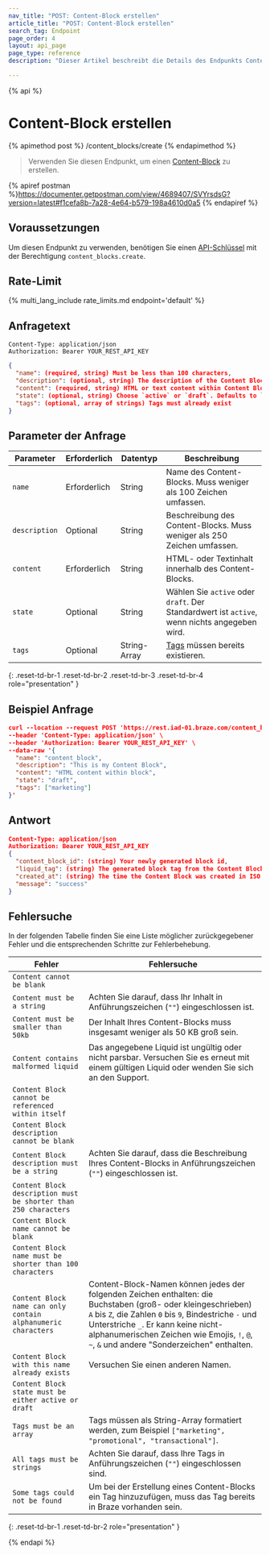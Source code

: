 ```yaml
---
nav_title: "POST: Content-Block erstellen"
article_title: "POST: Content-Block erstellen"
search_tag: Endpoint
page_order: 4
layout: api_page
page_type: reference
description: "Dieser Artikel beschreibt die Details des Endpunkts Content-Blöcke erstellen in Braze."

---
```

{% api %}
# Content-Block erstellen
{% apimethod post %}
/content_blocks/create
{% endapimethod %}

> Verwenden Sie diesen Endpunkt, um einen [Content-Block]({{site.baseurl}}/user_guide/engagement_tools/templates_and_media/content_blocks/) zu erstellen.

{% apiref postman %}https://documenter.getpostman.com/view/4689407/SVYrsdsG?version=latest#f1cefa8b-7a28-4e64-b579-198a4610d0a5 {% endapiref %}

## Voraussetzungen
Um diesen Endpunkt zu verwenden, benötigen Sie einen [API-Schlüssel]({{site.baseurl}}/api/api_key/) mit der Berechtigung `content_blocks.create`.

## Rate-Limit

{% multi_lang_include rate_limits.md endpoint='default' %}

## Anfragetext

```
Content-Type: application/json
Authorization: Bearer YOUR_REST_API_KEY
```

```json
{
  "name": (required, string) Must be less than 100 characters,
  "description": (optional, string) The description of the Content Block. Must be less than 250 character,
  "content": (required, string) HTML or text content within Content Block,
  "state": (optional, string) Choose `active` or `draft`. Defaults to `active` if not specified,
  "tags": (optional, array of strings) Tags must already exist
}
```

## Parameter der Anfrage

| Parameter | Erforderlich | Datentyp | Beschreibung |
|---|---|---|---|
| `name` | Erforderlich | String | Name des Content-Blocks. Muss weniger als 100 Zeichen umfassen. |
| `description` | Optional | String | Beschreibung des Content-Blocks. Muss weniger als 250 Zeichen umfassen. |
| `content` | Erforderlich | String | HTML- oder Textinhalt innerhalb des Content-Blocks. |
| `state` | Optional | String | Wählen Sie `active` oder `draft`. Der Standardwert ist `active`, wenn nichts angegeben wird. |
| `tags` | Optional | String-Array | [Tags]({{site.baseurl}}/user_guide/administrative/app_settings/tags/) müssen bereits existieren. |
{: .reset-td-br-1 .reset-td-br-2 .reset-td-br-3  .reset-td-br-4 role="presentation" }

## Beispiel Anfrage
```json
curl --location --request POST 'https://rest.iad-01.braze.com/content_blocks/create' \
--header 'Content-Type: application/json' \
--header 'Authorization: Bearer YOUR_REST_API_KEY' \
--data-raw '{
  "name": "content_block",
  "description": "This is my Content Block",
  "content": "HTML content within block",
  "state": "draft",
  "tags": ["marketing"]
}'
```

## Antwort

```json
Content-Type: application/json
Authorization: Bearer YOUR_REST_API_KEY
{
  "content_block_id": (string) Your newly generated block id,
  "liquid_tag": (string) The generated block tag from the Content Block name,
  "created_at": (string) The time the Content Block was created in ISO 8601,
  "message": "success"
}
```

## Fehlersuche

In der folgenden Tabelle finden Sie eine Liste möglicher zurückgegebener Fehler und die entsprechenden Schritte zur Fehlerbehebung.

| Fehler | Fehlersuche |
| --- | --- |
| `Content cannot be blank` | |
| `Content must be a string` | Achten Sie darauf, dass Ihr Inhalt in Anführungszeichen (`""`) eingeschlossen ist. |
| `Content must be smaller than 50kb` | Der Inhalt Ihres Content-Blocks muss insgesamt weniger als 50 KB groß sein. |
| `Content contains malformed liquid` | Das angegebene Liquid ist ungültig oder nicht parsbar. Versuchen Sie es erneut mit einem gültigen Liquid oder wenden Sie sich an den Support. |
| `Content Block cannot be referenced within itself` | |
| `Content Block description cannot be blank` | |
| `Content Block description must be a string` | Achten Sie darauf, dass die Beschreibung Ihres Content-Blocks in Anführungszeichen (`""`) eingeschlossen ist. |
| `Content Block description must be shorter than 250 characters` | |
| `Content Block name cannot be blank` | |
| `Content Block name must be shorter than 100 characters` | |
| `Content Block name can only contain alphanumeric characters` | Content-Block-Namen können jedes der folgenden Zeichen enthalten: die Buchstaben (groß- oder kleingeschrieben) `A` bis `Z`, die Zahlen `0` bis `9`, Bindestriche `-` und Unterstriche `_`. Er kann keine nicht-alphanumerischen Zeichen wie Emojis, `!`, `@`, `~`, `&` und andere "Sonderzeichen" enthalten. |
| `Content Block with this name already exists` | Versuchen Sie einen anderen Namen. |
| `Content Block state must be either active or draft` | |
| `Tags must be an array` | Tags müssen als String-Array formatiert werden, zum Beispiel `["marketing", "promotional", "transactional"]`. | |
| `All tags must be strings` | Achten Sie darauf, dass Ihre Tags in Anführungszeichen (`""`) eingeschlossen sind. |
| `Some tags could not be found` | Um bei der Erstellung eines Content-Blocks ein Tag hinzuzufügen, muss das Tag bereits in Braze vorhanden sein. |
{: .reset-td-br-1 .reset-td-br-2 role="presentation" }


{% endapi %}
